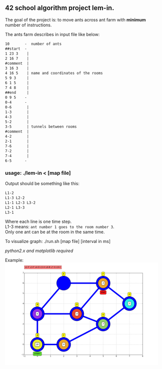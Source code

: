 ## 42 school algorithm project lem-in.
The goal of the project is: to move ants across ant farm with **minimum** number of instructions.

The ants farm describes in input file like below:
<pre><code>10       -  number of ants
##start  -
1 23 3    |
2 16 7    |
#comment  |
3 16 3    |
4 16 5    | name and coordinates of the rooms
5 9 3     | 
6 1 5     |
7 4 8     |
##end     |
0 9 5    -
0-4      -
0-6       |
1-3       |
4-3       |
5-2       |
3-5       | tunnels between rooms
#comment  |
4-2       |
2-1       |
7-6       |
7-2       |
7-4       |
6-5      -</pre></code>

### usage: ./lem-in < [map file]

Output should be something like this: 
<pre><code>L1-2
L1-3 L2-2
L1-1 L2-3 L3-2
L2-1 L3-3
L3-1</pre></code>

Where each line is one time step.  
L1-3 means: <code>ant number 1 goes to the room number 3</code>.  
Only one ant can be at the room in the same time.

To visualize graph:
./run.sh [map file] [interval in ms]

_python2.x and matplotlib required_

Example:
![fdf](img/00_lem-in.png)

